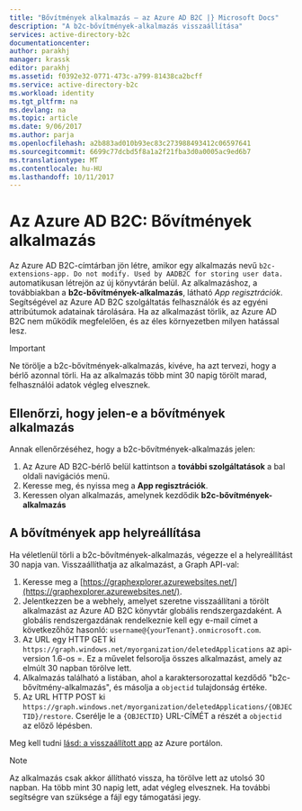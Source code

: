 ```yaml
---
title: "Bővítmények alkalmazás – az Azure AD B2C |} Microsoft Docs"
description: "A b2c-bővítmények-alkalmazás visszaállítása"
services: active-directory-b2c
documentationcenter: 
author: parakhj
manager: krassk
editor: parakhj
ms.assetid: f0392e32-0771-473c-a799-81438ca2bcff
ms.service: active-directory-b2c
ms.workload: identity
ms.tgt_pltfrm: na
ms.devlang: na
ms.topic: article
ms.date: 9/06/2017
ms.author: parja
ms.openlocfilehash: a2b883ad010b93ec83c273988493412c06597641
ms.sourcegitcommit: 6699c77dcbd5f8a1a2f21fba3d0a0005ac9ed6b7
ms.translationtype: MT
ms.contentlocale: hu-HU
ms.lasthandoff: 10/11/2017
---
```

# <a name="azure-ad-b2c-extensions-app"></a>Az Azure AD B2C: Bővítmények alkalmazás

Az Azure AD B2C-címtárban jön létre, amikor egy alkalmazás nevű `b2c-extensions-app. Do not modify. Used by AADB2C for storing user data.` automatikusan létrejön az új könyvtárán belül. Az alkalmazáshoz, a továbbiakban a **b2c-bővítmények-alkalmazás**, látható *App regisztrációk*. Segítségével az Azure AD B2C szolgáltatás felhasználók és az egyéni attribútumok adatainak tárolására. Ha az alkalmazást törlik, az Azure AD B2C nem működik megfelelően, és az éles környezetben milyen hatással lesz.

> [!IMPORTANT]
> Ne törölje a b2c-bővítmények-alkalmazás, kivéve, ha azt tervezi, hogy a bérlő azonnal törli. Ha az alkalmazás több mint 30 napig törölt marad, felhasználói adatok végleg elvesznek.

## <a name="verifying-that-the-extensions-app-is-present"></a>Ellenőrzi, hogy jelen-e a bővítmények alkalmazás

Annak ellenőrzéséhez, hogy a b2c-bővítmények-alkalmazás jelen:

1. Az Azure AD B2C-bérlő belül kattintson a **további szolgáltatások** a bal oldali navigációs menü.
1. Keresse meg, és nyissa meg a **App regisztrációk**.
1. Keressen olyan alkalmazás, amelynek kezdődik **b2c-bővítmények-alkalmazás**

## <a name="recover-the-extensions-app"></a>A bővítmények app helyreállítása

Ha véletlenül törli a b2c-bővítmények-alkalmazás, végezze el a helyreállítást 30 napja van. Visszaállíthatja az alkalmazást, a Graph API-val:

1. Keresse meg a [https://graphexplorer.azurewebsites.net/](https://graphexplorer.azurewebsites.net/).
1. Jelentkezzen be a webhely, amelyet szeretne visszaállítani a törölt alkalmazást az Azure AD B2C könyvtár globális rendszergazdaként. A globális rendszergazdának rendelkeznie kell egy e-mail címet a következőhöz hasonló: `username@{yourTenant}.onmicrosoft.com`.
1. Az URL egy HTTP GET ki `https://graph.windows.net/myorganization/deletedApplications` az api-version 1.6-os =. Ez a művelet felsorolja összes alkalmazást, amely az elmúlt 30 napban törölve lett.
1. Alkalmazás található a listában, ahol a karaktersorozattal kezdődő "b2c-bővítmény-alkalmazás", és másolja a `objectid` tulajdonság értéke.
1. Az URL HTTP POST ki `https://graph.windows.net/myorganization/deletedApplications/{OBJECTID}/restore`. Cserélje le a `{OBJECTID}` URL-CÍMÉT a részét a `objectid` az előző lépésben. 

Meg kell tudni [lásd: a visszaállított app](#verifying-that-the-extensions-app-is-present) az Azure portálon.

> [!NOTE]
> Az alkalmazás csak akkor állítható vissza, ha törölve lett az utolsó 30 napban. Ha több mint 30 napig lett, adat végleg elvesznek. Ha további segítségre van szüksége a fájl egy támogatási jegy.